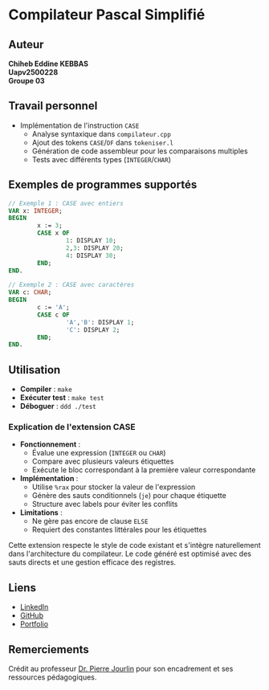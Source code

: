 # Compilateur Pascal Simplifié
## Auteur

**Chiheb Eddine KEBBAS**  
**Uapv2500228**  
**Groupe 03**

## Travail personnel

- Implémentation de l'instruction `CASE` 
    - Analyse syntaxique dans `compilateur.cpp`
    - Ajout des tokens `CASE`/`OF` dans `tokeniser.l`
    - Génération de code assembleur pour les comparaisons multiples
    - Tests avec différents types (`INTEGER`/`CHAR`)

## Exemples de programmes supportés

```pascal
// Exemple 1 : CASE avec entiers
VAR x: INTEGER;
BEGIN
        x := 3;
        CASE x OF
                1: DISPLAY 10;
                2,3: DISPLAY 20;
                4: DISPLAY 30;
        END;
END.

// Exemple 2 : CASE avec caractères
VAR c: CHAR;
BEGIN
        c := 'A';
        CASE c OF
                'A','B': DISPLAY 1;
                'C': DISPLAY 2;
        END;
END.
```

## Utilisation

- **Compiler** : `make`
- **Exécuter test** : `make test`
- **Déboguer** : `ddd ./test`

### Explication de l'extension CASE

- **Fonctionnement** :
    - Évalue une expression (`INTEGER` ou `CHAR`)
    - Compare avec plusieurs valeurs étiquettes
    - Exécute le bloc correspondant à la première valeur correspondante
- **Implémentation** :
    - Utilise `%rax` pour stocker la valeur de l'expression
    - Génère des sauts conditionnels (`je`) pour chaque étiquette
    - Structure avec labels pour éviter les conflits
- **Limitations** :
    - Ne gère pas encore de clause `ELSE`
    - Requiert des constantes littérales pour les étiquettes

Cette extension respecte le style de code existant et s'intègre naturellement dans l'architecture du compilateur. Le code généré est optimisé avec des sauts directs et une gestion efficace des registres.


## Liens

- [LinkedIn](https://www.linkedin.com/in/chiheb-eddine-kebbas/)
- [GitHub](https://github.com/Chihebkebbas)
- [Portfolio](https://chihebkebbas.github.io/Portfolio/)


## Remerciements

Crédit au professeur [Dr. Pierre Jourlin](https://framagit.org/jourlin) pour son encadrement et ses ressources pédagogiques.